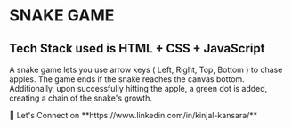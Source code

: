 # SNAKE GAME

## Tech Stack used is HTML + CSS + JavaScript

 A snake game lets you use arrow keys ( Left, Right, Top, Bottom ) to chase apples.  The game ends if the snake reaches the canvas bottom. Additionally, upon successfully hitting the apple, a green dot is added, creating a chain of the snake's growth.

<p> 🔗 Let's Connect on **https://www.linkedin.com/in/kinjal-kansara/** </p>

